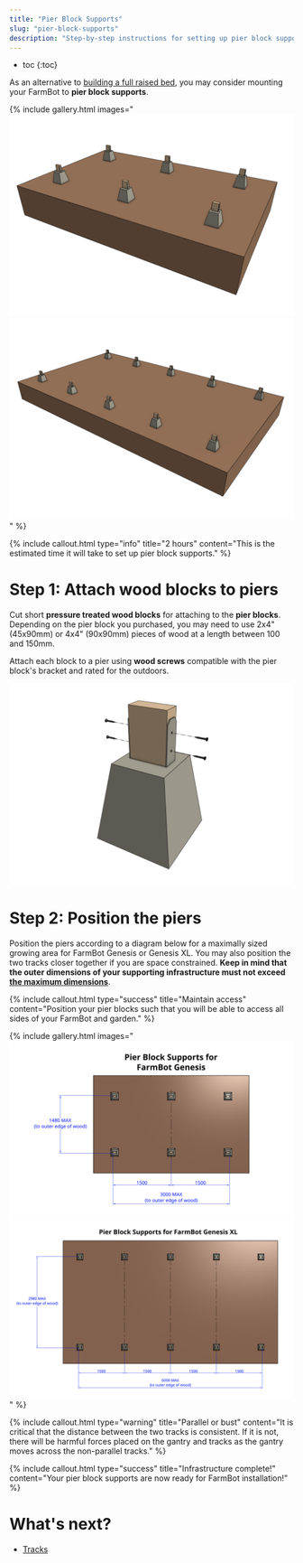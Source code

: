 ```yaml
---
title: "Pier Block Supports"
slug: "pier-block-supports"
description: "Step-by-step instructions for setting up pier block supports for FarmBot Genesis or Genesis XL"
---
```


* toc
{:toc}

As an alternative to [building a full raised bed](raised-bed.md), you may consider mounting your FarmBot to **pier block supports**.

{% include gallery.html images="
![pier block supports for FarmBot Genesis](_images/pier_block_supports_genesis.png)
![pier block supports for FarmBot Genesis XL](_images/pier_block_supports_genesis_xl.png)
" %}

{%
include callout.html
type="info"
title="2 hours"
content="This is the estimated time it will take to set up pier block supports."
%}

# Step 1: Attach wood blocks to piers

Cut short **pressure treated wood blocks** for attaching to the **pier blocks**. Depending on the pier block you purchased, you may need to use 2x4" (45x90mm) or 4x4" (90x90mm) pieces of wood at a length between 100 and 150mm.

Attach each block to a pier using **wood screws** compatible with the pier block's bracket and rated for the outdoors.

![screw block to pier](_images/screw_block_to_pier.png)

# Step 2: Position the piers

Position the piers according to a diagram below for a maximally sized growing area for FarmBot Genesis or Genesis XL. You may also position the two tracks closer together if you are space constrained. **Keep in mind that the outer dimensions of your supporting infrastructure must not exceed [the maximum dimensions](raised-bed.md#maximum-raised-bed-size)**.

{%
include callout.html
type="success"
title="Maintain access"
content="Position your pier blocks such that you will be able to access all sides of your FarmBot and garden."
%}

{% include gallery.html images="
![pier block position diagram for FarmBot Genesis](_images/pier_block_diagram_genesis.png)
![pier block position diagram for FarmBot Genesis XL](_images/pier_block_diagram_genesis_xl.png)
" %}

{%
include callout.html
type="warning"
title="Parallel or bust"
content="It is critical that the distance between the two tracks is consistent. If it is not, there will be harmful forces placed on the gantry and tracks as the gantry moves across the non-parallel tracks."
%}

{%
include callout.html
type="success"
title="Infrastructure complete!"
content="Your pier block supports are now ready for FarmBot installation!"
%}


# What's next?

 * [Tracks](../tracks.md)
